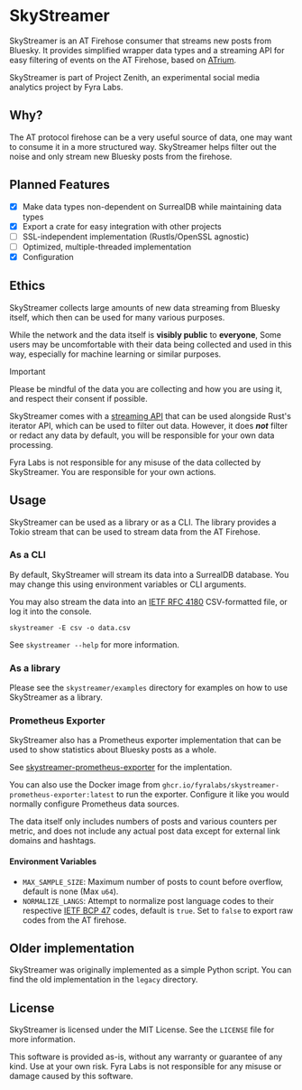 # SkyStreamer

SkyStreamer is an AT Firehose consumer that streams new posts from Bluesky. It provides simplified wrapper data types and a
streaming API for easy filtering of events on the AT Firehose, based on [ATrium](https://github.com/sugyan/atrium).

SkyStreamer is part of Project Zenith, an experimental social media analytics project by Fyra Labs.

## Why?

The AT protocol firehose can be a very useful source of data, one may want to consume it in a more structured way.
SkyStreamer helps filter out the noise and only stream new Bluesky posts from the firehose.

## Planned Features

- [x] Make data types non-dependent on SurrealDB while maintaining data types
- [x] Export a crate for easy integration with other projects
- [ ] SSL-independent implementation (Rustls/OpenSSL agnostic)
- [ ] Optimized, multiple-threaded implementation
- [x] Configuration

## Ethics

SkyStreamer collects large amounts of new data streaming from Bluesky itself, which then can be used for many various purposes.

While the network and the data itself is **visibly public** to **everyone**, Some users may be uncomfortable with their data being collected and used in this way, especially for machine learning or similar purposes.

> [!IMPORTANT]
> Please be mindful of the data you are collecting and how you are using it, and respect their consent if possible.
>
> SkyStreamer comes with a [streaming API](https://docs.rs/futures/latest/futures/stream/index.html) that can be used alongside Rust's iterator API, which can be used to filter out data.
> However, it does ***not*** filter or redact any data by default, you will be responsible for your own data processing.
>
> Fyra Labs is not responsible for any misuse of the data collected by SkyStreamer. You are responsible for your own actions.

## Usage

SkyStreamer can be used as a library or as a CLI. The library provides a Tokio stream that can be used to stream data from the AT Firehose.

### As a CLI

By default, SkyStreamer will stream its data into a SurrealDB database. You may change this using environment variables or CLI arguments.

You may also stream the data into an [IETF RFC 4180](https://www.ietf.org/rfc/rfc4180.txt) CSV-formatted file, or log it into the console.

```shell
skystreamer -E csv -o data.csv
```

See `skystreamer --help` for more information.

### As a library

Please see the `skystreamer/examples` directory for examples on how to use SkyStreamer as a library.

### Prometheus Exporter

SkyStreamer also has a Prometheus exporter implementation that can be used to show statistics about Bluesky posts as a whole.

See [skystreamer-prometheus-exporter](./skystreamer-prometheus-exporter) for the implentation.

You can also use the Docker image from `ghcr.io/fyralabs/skystreamer-prometheus-exporter:latest` to run the exporter. Configure it like you would
normally configure Prometheus data sources.

The data itself only includes numbers of posts and various counters per metric, and does not include any actual post data except for external link domains and hashtags.

#### Environment Variables

- `MAX_SAMPLE_SIZE`: Maximum number of posts to count before overflow, default is none (Max `u64`).
- `NORMALIZE_LANGS`: Attempt to normalize post language codes to their respective [IETF BCP 47](https://www.ietf.org/rfc/bcp/bcp47.html) codes, default is `true`. Set to `false` to export raw codes from the AT firehose.

## Older implementation

SkyStreamer was originally implemented as a simple Python script. You can find the old implementation in the `legacy` directory.

## License

SkyStreamer is licensed under the MIT License. See the `LICENSE` file for more information.

This software is provided as-is, without any warranty or guarantee of any kind. Use at your own risk.
Fyra Labs is not responsible for any misuse or damage caused by this software.
